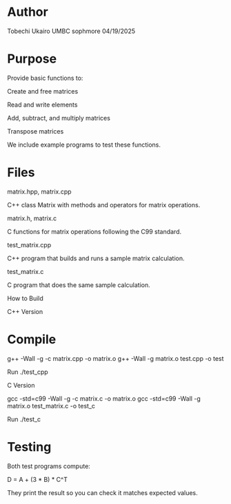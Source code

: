 # Author
Tobechi Ukairo UMBC sophmore 04/19/2025 

# Purpose

Provide basic functions to:

Create and free matrices

Read and write elements

Add, subtract, and multiply matrices

Transpose matrices

We include example programs to test these functions.

# Files

matrix.hpp, matrix.cpp

C++ class Matrix with methods and operators for matrix operations.

matrix.h, matrix.c

C functions for matrix operations following the C99 standard.

test_matrix.cpp

C++ program that builds and runs a sample matrix calculation.

test_matrix.c

C program that does the same sample calculation.

How to Build

C++ Version

# Compile
 g++ -Wall -g -c matrix.cpp -o matrix.o
 g++ -Wall -g matrix.o test.cpp -o test

 Run
 ./test_cpp

C Version

 gcc -std=c99 -Wall -g -c matrix.c -o matrix.o
 gcc -std=c99 -Wall -g matrix.o test_matrix.c -o test_c

 Run
 ./test_c

# Testing

Both test programs compute:

D = A + (3 * B) * C^T

They print the result so you can check it matches expected values.

